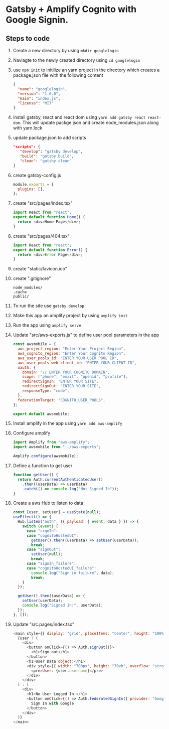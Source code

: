 # Gatsby + Amplify Cognito with Google Signin.

## Steps to code

1. Create a new directory by using `mkdir googlelogin`
2. Naviagte to the newly created directory using `cd googlelogin`
3. use `npm init` to initilize an yarn project in the directory which creates a package.json file with the following content
   ```json
   {
     "name": "googlelogin",
     "version": "1.0.0",
     "main": "index.js",
     "license": "MIT"
   }
   ```
4. Install gatsby, react and react dom using `yarn add gatsby react react-dom`. This will update packge.json and create node_modules.json along with yarn.lock
5. update package.json to add scripts

   ```json
   "scripts": {
      "develop": "gatsby develop",
      "build": "gatsby build",
      "clean": "gatsby clean"
   }
   ```

6. create gatsby-config.js

   ```javascript
   module.exports = {
     plugins: [],
   };
   ```

7. create "src/pages/index.tsx"

   ```javascript
   import React from "react";
   export default function Home() {
     return <div>Home Page</div>;
   }
   ```

8. create "src/pages/404.tsx"

   ```javascript
   import React from "react";
   export default function Error() {
     return <div>Error Page</div>;
   }
   ```

9. create "static/favicon.ico"

10. create ".gitignore"

    ```
    node_modules/
    .cache
    public/
    ```

11. To run the site use `gatsby develop`
12. Make this app an amplify project by using `amplify init`
13. Run the app using `amplify serve`
14. Update "src/aws-exports.js" to define user pool parameters in the app

    ```javascript
    const awsmobile = {
      aws_project_region: "Enter Your Project Region",
      aws_cognito_region: "Enter Your Cognito Region",
      aws_user_pools_id: "ENTER YOUR USER POOL ID",
      aws_user_pools_web_client_id: "ENTER YOUR CLIENT ID",
      oauth: {
        domain: "// ENTER YOUR COGNITO DOMAIN",
        scope: ["phone", "email", "openid", "profile"],
        redirectSignIn: "ENTER YOUR SITE",
        redirectSignOut: "ENTER YOUR SITE",
        responseType: "code",
      },
      federationTarget: "COGNITO_USER_POOLS",
    };

    export default awsmobile;
    ```

15. Install amplify in the app using `yarn add aws-amplify`
16. Configure amplify

    ```javascript
    import Amplify from "aws-amplify";
    import awsmobile from "../aws-exports";

    Amplify.configure(awsmobile);
    ```

17. Define a function to get user

    ```javascript
    function getUser() {
      return Auth.currentAuthenticatedUser()
        .then((userData) => userData)
        .catch(() => console.log("Not Signed In"));
    }
    ```

18. Create a aws Hub to listen to data

    ```javascript
    const [user, setUser] = useState(null);
    useEffect(() => {
      Hub.listen("auth", ({ payload: { event, data } }) => {
        switch (event) {
          case "signIn":
          case "cognitoHostedUI":
            getUser().then((userData) => setUser(userData));
            break;
          case "signOut":
            setUser(null);
            break;
          case "signIn_failure":
          case "cognitoHostedUI_failure":
            console.log("Sign in failure", data);
            break;
        }
      });

      getUser().then((userData) => {
        setUser(userData);
        console.log("Signed In:", userData);
      });
    }, []);
    ```

19. Update "src.pages/index.tsx"

    ```javascript
    <main style={{ display: "grid", placeItems: "center", height: "100%" }}>
      {user ? (
        <div>
          <button onClick={() => Auth.signOut()}>
            <h1>Sign out</h1>
          </button>
          <h1>User Data object:</h1>
          <div style={{ width: "700px", height: "70vh", overflow: "scroll" }}>
            <pre>User: {user.username}</pre>
          </div>
        </div>
      ) : (
        <div>
          <h1>No User Logged In.</h1>
          <button onClick={() => Auth.federatedSignIn({ provider: "Google" })}>
            Sign In with Google
          </button>
        </div>
      )}
    </main>
    ```
